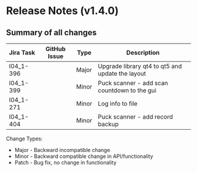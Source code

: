 Release Notes (v1.4.0)
===========================

Summary of all changes
----------------------
| Jira Task | GitHub Issue | Type | Description |
|-----------|--------------|------|-------------|
|I04_1-396||Major|Upgrade library qt4 to qt5 and update the layout|
|I04_1-399||Minor|Puck scanner - add scan countdown to the gui|
|I04_1-271||Minor|Log info to file|
|I04_1-404||Minor|Puck scanner - add record backup |

Change Types:
* Major - Backward incompatible change
* Minor - Backward compatible change in API/functionality
* Patch - Bug fix, no change in functionality
